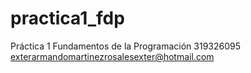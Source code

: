# practica1_fdp
Práctica 1 Fundamentos de la Programación
319326095
exterarmandomartinezrosalesexter@hotmail.com
